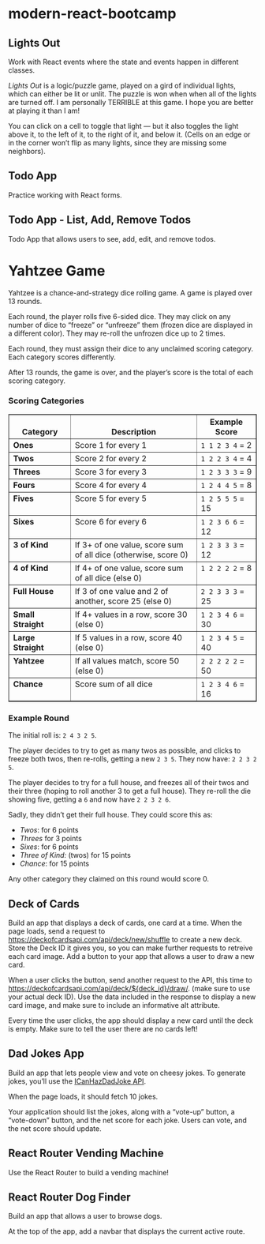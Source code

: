 # modern-react-bootcamp
<div class="section" id="lights-out">
  <h2>Lights Out</h2>
  <p>
    Work with React events where the
    state and events happen in different classes.
  </p>
  <div class="section" id="the-game">
    <p>
      <em>Lights Out</em> is a logic/puzzle game, played on a gird of
      individual lights, which can either be lit or unlit. The puzzle is
      won when when all of the lights are turned off. I am personally
      TERRIBLE at this game. I hope you are better at playing it than I
      am!
    </p>
    <p>
      You can click on a cell to toggle that light — but it also toggles
      the light above it, to the left of it, to the right of it, and
      below it. (Cells on an edge or in the corner won’t flip as many
      lights, since they are missing some neighbors).
    </p>
  </div>
</div>
<div class="section" id="react-forms-exercises">
  <h2>Todo App</h2>
  <p>
    Practice working with React forms.
  </p>
  <div class="section" id="part-2-todo-app-list-add-remove-todos">
    <h2>Todo App - List, Add, Remove Todos</h2>
    <p>
      Todo App that allows users to see, add, edit, and remove
      todos.
    </p>
  </div>
</div>
<div class="section" id="yahtzee-game">
    <h1>Yahtzee Game</h1>
    <div class="section" id="the-game">
        <p>
            Yahtzee is a chance-and-strategy dice rolling game. A game is played over 13 rounds.
        </p>
        <p>
            Each round, the player rolls five 6-sided dice. They may click on any number of dice to “freeze” or “unfreeze” them (frozen dice are displayed in a different color). They may re-roll the unfrozen dice up to 2 times.
        </p>
        <p>
            Each round, they must assign their dice to any unclaimed scoring category. Each category scores differently.
        </p>
        <p>
            After 13 rounds, the game is over, and the player’s score is the total of each scoring category.
        </p>
        <div class="section" id="scoring-categories">
            <h3>Scoring Categories</h3>
            <table border="1" class="docutils">
                <colgroup>
                    <col width="25%">
                        <col width="51%">
                            <col width="24%">
                </colgroup>
                <thead valign="bottom">
                    <tr class="row-odd">
                        <th class="head">Category</th>
                        <th class="head">Description</th>
                        <th class="head">Example Score</th>
                    </tr>
                </thead>
                <tbody valign="top">
                    <tr class="row-even">
                        <td><strong>Ones</strong></td>
                        <td>Score 1 for every 1</td>
                        <td><code class="docutils literal notranslate"><span class="pre">1</span> <span class="pre">1</span> <span class="pre">2</span> <span class="pre">3</span> <span class="pre">4</span></code> = 2</td>
                    </tr>
                    <tr class="row-odd">
                        <td><strong>Twos</strong></td>
                        <td>Score 2 for every 2</td>
                        <td><code class="docutils literal notranslate"><span class="pre">1</span> <span class="pre">2</span> <span class="pre">2</span> <span class="pre">3</span> <span class="pre">4</span></code> = 4</td>
                    </tr>
                    <tr class="row-even">
                        <td><strong>Threes</strong></td>
                        <td>Score 3 for every 3</td>
                        <td><code class="docutils literal notranslate"><span class="pre">1</span> <span class="pre">2</span> <span class="pre">3</span> <span class="pre">3</span> <span class="pre">3</span></code> = 9</td>
                    </tr>
                    <tr class="row-odd">
                        <td><strong>Fours</strong></td>
                        <td>Score 4 for every 4</td>
                        <td><code class="docutils literal notranslate"><span class="pre">1</span> <span class="pre">2</span> <span class="pre">4</span> <span class="pre">4</span> <span class="pre">5</span></code> = 8</td>
                    </tr>
                    <tr class="row-even">
                        <td><strong>Fives</strong></td>
                        <td>Score 5 for every 5</td>
                        <td><code class="docutils literal notranslate"><span class="pre">1</span> <span class="pre">2</span> <span class="pre">5</span> <span class="pre">5</span> <span class="pre">5</span></code> = 15</td>
                    </tr>
                    <tr class="row-odd">
                        <td><strong>Sixes</strong></td>
                        <td>Score 6 for every 6</td>
                        <td><code class="docutils literal notranslate"><span class="pre">1</span> <span class="pre">2</span> <span class="pre">3</span> <span class="pre">6</span> <span class="pre">6</span></code> = 12</td>
                    </tr>
                    <tr class="row-even">
                        <td><strong>3 of Kind</strong></td>
                        <td>If 3+ of one value, score sum of all dice (otherwise, score 0)</td>
                        <td><code class="docutils literal notranslate"><span class="pre">1</span> <span class="pre">2</span> <span class="pre">3</span> <span class="pre">3</span> <span class="pre">3</span></code> = 12</td>
                    </tr>
                    <tr class="row-odd">
                        <td><strong>4 of Kind</strong></td>
                        <td>If 4+ of one value, score sum of all dice (else 0)</td>
                        <td><code class="docutils literal notranslate"><span class="pre">1</span> <span class="pre">2</span> <span class="pre">2</span> <span class="pre">2</span> <span class="pre">2</span></code> = 8</td>
                    </tr>
                    <tr class="row-even">
                        <td><strong>Full House</strong></td>
                        <td>If 3 of one value and 2 of another, score 25 (else 0)</td>
                        <td><code class="docutils literal notranslate"><span class="pre">2</span> <span class="pre">2</span> <span class="pre">3</span> <span class="pre">3</span> <span class="pre">3</span></code> = 25</td>
                    </tr>
                    <tr class="row-odd">
                        <td><strong>Small Straight</strong></td>
                        <td>If 4+ values in a row, score 30 (else 0)</td>
                        <td><code class="docutils literal notranslate"><span class="pre">1</span> <span class="pre">2</span> <span class="pre">3</span> <span class="pre">4</span> <span class="pre">6</span></code> = 30</td>
                    </tr>
                    <tr class="row-even">
                        <td><strong>Large Straight</strong></td>
                        <td>If 5 values in a row, score 40 (else 0)</td>
                        <td><code class="docutils literal notranslate"><span class="pre">1</span> <span class="pre">2</span> <span class="pre">3</span> <span class="pre">4</span> <span class="pre">5</span></code> = 40</td>
                    </tr>
                    <tr class="row-odd">
                        <td><strong>Yahtzee</strong></td>
                        <td>If all values match, score 50 (else 0)</td>
                        <td><code class="docutils literal notranslate"><span class="pre">2</span> <span class="pre">2</span> <span class="pre">2</span> <span class="pre">2</span> <span class="pre">2</span></code> = 50</td>
                    </tr>
                    <tr class="row-even">
                        <td><strong>Chance</strong></td>
                        <td>Score sum of all dice</td>
                        <td><code class="docutils literal notranslate"><span class="pre">1</span> <span class="pre">2</span> <span class="pre">3</span> <span class="pre">4</span> <span class="pre">6</span></code> = 16</td>
                    </tr>
                </tbody>
            </table>
        </div>
        <div class="section" id="example-round">
            <h3>Example Round</h3>
            <p>The initial roll is: <code class="docutils literal notranslate"><span class="pre">2</span> <span class="pre">4</span> <span class="pre">3</span> <span class="pre">2</span> <span class="pre">5</span></code>.</p>
            <p>The player decides to try to get as many twos as possible, and clicks to freeze both twos, then re-rolls, getting a new <code class="docutils literal notranslate"><span class="pre">2</span> <span class="pre">3</span> <span class="pre">5</span></code>. They now have: <code class="docutils literal notranslate"><span class="pre">2</span> <span class="pre">2</span> <span class="pre">3</span> <span class="pre">2</span> <span class="pre">5</span></code>.</p>
            <p>The player decides to try for a full house, and freezes all of their twos and their three (hoping to roll another 3 to get a full house). They re-roll the die showing five, getting a <code class="docutils literal notranslate"><span class="pre">6</span></code> and now have <code class="docutils literal notranslate"><span class="pre">2</span> <span class="pre">2</span> <span class="pre">3</span> <span class="pre">2</span> <span class="pre">6</span></code>.</p>
            <p>Sadly, they didn’t get their full house. They could score this as:</p>
            <ul class="simple">
                <li><em>Twos</em>: for 6 points</li>
                <li><em>Threes</em> for 3 points</li>
                <li><em>Sixes</em>: for 6 points</li>
                <li><em>Three of Kind:</em> (twos) for 15 points</li>
                <li><em>Chance</em>: for 15 points</li>
            </ul>
            <p>Any other category they claimed on this round would score 0.</p>
        </div>
    </div>
</div>
<div class="section" id="react-lifecycle-exercise">
  <div class="section" id="part-i-deck-of-cards">
    <h2>Deck of Cards</h2>
    <p>
      Build an app that displays a deck of cards, one card at a time.
      When the page loads, send a request to
      <a class="reference external" href="https://deckofcardsapi.com/api/deck/new/shuffle">https://deckofcardsapi.com/api/deck/new/shuffle</a>
      to create a new deck. Store the Deck ID it gives you, so you can
      make further requests to retreive each card image. Add a button to
      your app that allows a user to draw a new card.
    </p>
    <p>
      When a user clicks the button, send another request to the API,
      this time to
      <a class="reference external" href="https://deckofcardsapi.com/api/deck/${deck_id}/draw/">https://deckofcardsapi.com/api/deck/${deck_id}/draw/</a>. (make sure to use your actual deck ID). Use the data included
      in the response to display a new card image, and make sure to
      include an informative alt attribute.
    </p>
    <p>
      Every time the user clicks, the app should display a new card
      until the deck is empty. Make sure to tell the user there are no
      cards left!
    </p>
  </div>
  <div class="section" id="part-ii-cheezjokes-app">
    <h2>Dad Jokes App</h2>
    <p>
      Build an app that lets people view and vote on cheesy jokes. To
      generate jokes, you’ll use the
      <a class="reference external" href="https://icanhazdadjoke.com/api">ICanHazDadJoke API</a>.
    </p>
    <p>When the page loads, it should fetch 10 jokes.</p>
    <p>
      Your application should list the jokes, along with a “vote-up”
      button, a “vote-down” button, and the net score for each joke.
      Users can vote, and the net score should update.
    </p>
  </div>
</div>
<div class="section" id="react-router-vending-machine">
  <h2>React Router Vending Machine</h2>
  <p>Use the React Router to build a vending machine!</p>
</div>
<div class="section" id="part-1-react-router-dog-finder">
  <h2>React Router Dog Finder</h2>
  <p>Build an app that allows a user to browse dogs.</p>
  <p>
    At the top of the app, add a navbar that displays the current
    active route.
  </p>
</div>
